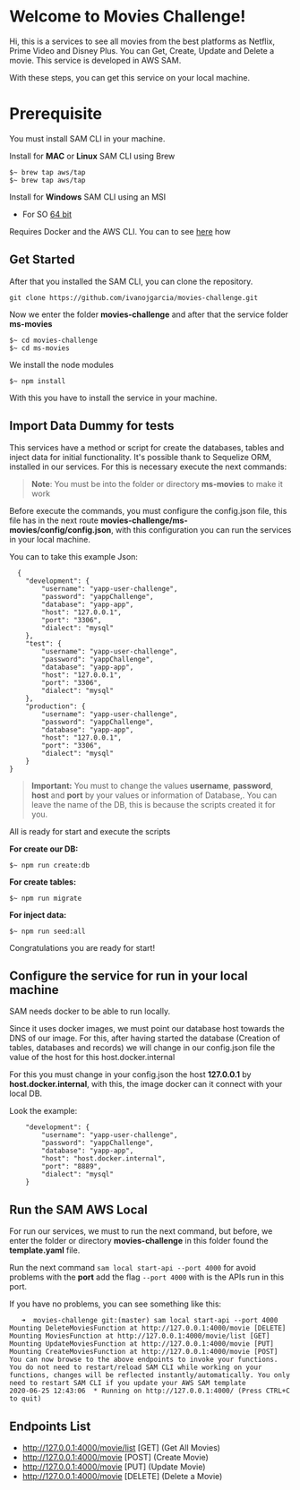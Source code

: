 # Welcome to Movies Challenge!

Hi, this is a services to see all movies from the best platforms as Netflix, Prime Video and Disney Plus.
You can Get, Create, Update and Delete a movie.
This service is developed in AWS SAM.

With these steps, you can get this service on your local machine.


# Prerequisite

You must install SAM CLI in your machine.

Install for **MAC** or **Linux** SAM CLI using Brew

    $~ brew tap aws/tap
    $~ brew tap aws/tap


Install for **Windows**  SAM CLI using an MSI

 - For SO [64 bit](https://github.com/awslabs/aws-sam-cli/releases/latest/download/AWS_SAM_CLI_64_PY3.msi)


Requires Docker and the AWS CLI. You can to see [here](https://docs.aws.amazon.com/serverless-application-model/latest/developerguide/serverless-sam-cli-install.html) how

## Get Started

After that you installed the SAM CLI, you can clone the repository.

    git clone https://github.com/ivanojgarcia/movies-challenge.git

Now we enter the folder **movies-challenge** and after that the service folder **ms-movies**

    $~ cd movies-challenge
    $~ cd ms-movies
We install the node modules

    $~ npm install

With this you have to install the service in your machine.

## Import Data Dummy for tests

This services have a method or script for create the databases, tables and inject data for initial functionality.
It's possible thank to Sequelize ORM, installed in our services. For this is necessary execute the next commands:

> **Note**: You must be into the folder or directory **ms-movies** to make it work

Before execute the commands, you must configure the config.json file, this file has in the next route **movies-challenge/ms-movies/config/config.json**, with this configuration you can run the services in your local machine.

You can to take this example Json:
  

      {
	    "development": {
		    "username": "yapp-user-challenge",
		    "password": "yappChallenge",
		    "database": "yapp-app",
		    "host": "127.0.0.1",
		    "port": "3306",
		    "dialect": "mysql"
	    },
	    "test": {
		    "username": "yapp-user-challenge",
		    "password": "yappChallenge",
		    "database": "yapp-app",
		    "host": "127.0.0.1",
		    "port": "3306",
		    "dialect": "mysql"
	    },
	    "production": {
		    "username": "yapp-user-challenge",
		    "password": "yappChallenge",
		    "database": "yapp-app",
		    "host": "127.0.0.1",
		    "port": "3306",
		    "dialect": "mysql"
	    }
    }

 

> **Important:** You must to change the values **username**, **password**, **host** and **port** by your values or information of Database,.
> You can leave the name of the DB, this is because the scripts created it for you.

All is ready for start and execute the scripts

**For create our DB:**

    $~ npm run create:db
**For create tables:** 

    $~ npm run migrate

**For inject data:**

    $~ npm run seed:all

Congratulations you are ready for start!

## Configure the service for run in your local machine

SAM needs docker to be able to run locally.

Since it uses docker images, we must point our database host towards the DNS of our image. For this, after having started the database (Creation of tables, databases and records) we will change in our config.json file the value of the host for this host.docker.internal

For this you must change in your config.json the host **127.0.0.1** by **host.docker.internal**, with this, the image docker can it connect with your local DB.

Look the example:

        "development": {
		    "username": "yapp-user-challenge",
		    "password": "yappChallenge",
		    "database": "yapp-app",
		    "host": "host.docker.internal",
		    "port": "8889",
		    "dialect": "mysql"
	    }

## Run the SAM AWS Local

For run our services, we must to run the next command, but before, we enter the folder or directory **movies-challenge** in this folder found the **template.yaml** file.

Run the next command `sam local start-api --port 4000` for avoid problems with the **port** add the flag `--port 4000` with is the APIs run in this port.

If you have no problems, you can see something like this:

       ➜  movies-challenge git:(master) sam local start-api --port 4000                                            
    Mounting DeleteMoviesFunction at http://127.0.0.1:4000/movie [DELETE]
    Mounting MoviesFunction at http://127.0.0.1:4000/movie/list [GET]
    Mounting UpdateMoviesFunction at http://127.0.0.1:4000/movie [PUT]
    Mounting CreateMoviesFunction at http://127.0.0.1:4000/movie [POST]
    You can now browse to the above endpoints to invoke your functions. You do not need to restart/reload SAM CLI while working on your functions, changes will be reflected instantly/automatically. You only need to restart SAM CLI if you update your AWS SAM template
    2020-06-25 12:43:06  * Running on http://127.0.0.1:4000/ (Press CTRL+C to quit)


## Endpoints List

 - http://127.0.0.1:4000/movie/list [GET] (Get All Movies)
 - http://127.0.0.1:4000/movie [POST] (Create Movie)
 - http://127.0.0.1:4000/movie [PUT] (Update Movie)
 - http://127.0.0.1:4000/movie [DELETE] (Delete a Movie)
